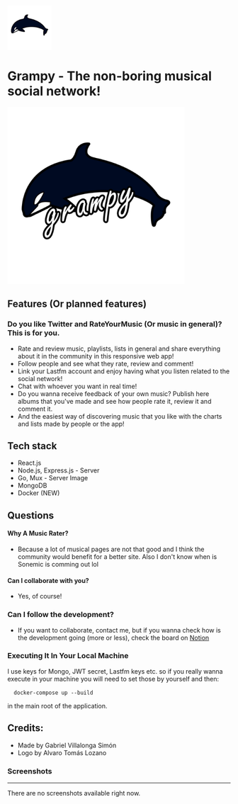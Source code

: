 <img src="./logo/grampy.png" width="100px" height="100px"></img>

# Grampy - The non-boring musical social network!

<img src="./logo/grampy-logo.png" width="400px" height="400px"></img>

## Features (Or planned features)

### Do you like Twitter and RateYourMusic (Or music in general)? This is for you.

- Rate and review music, playlists, lists in general and share everything about it in the community in this responsive web app!
- Follow people and see what they rate, review and comment!
- Link your Lastfm account and enjoy having what you listen related to the social network!
- Chat with whoever you want in real time!
- Do you wanna receive feedback of your own music? Publish here albums that you've made and see how people rate it, review it and comment it.
- And the easiest way of discovering music that you like with the charts and lists made by people or the app!

## Tech stack

- React.js
- Node.js, Express.js - Server
- Go, Mux - Server Image
- MongoDB
- Docker (NEW)

## Questions

#### Why A Music Rater?

- Because a lot of musical pages are not that good and I think the community would benefit for a better site. Also I don't know when is Sonemic is comming out lol

#### Can I collaborate with you?

- Yes, of course!

### Can I follow the development?

- If you want to collaborate, contact me, but if you wanna check how is the development going (more or less), check the board on [Notion](https://www.notion.so/f6eda5848a904825aa40831e7c5d37b5?v=5571f489d7924d9a84747816e48c0736)

### Executing It In Your Local Machine

I use keys for Mongo, JWT secret, Lastfm keys etc. so if you really wanna execute in your machine you will need to set those by yourself and then:

```
  docker-compose up --build
```

in the main root of the application.

## Credits:

- Made by Gabriel Villalonga Simón
- Logo by Alvaro Tomás Lozano

### Screenshots

---

There are no screenshots available right now.

